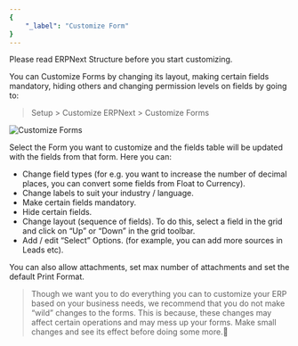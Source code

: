 ```yaml
---
{
	"_label": "Customize Form"
}
---
```

Please read  ERPNext Structure before you start customizing.

You can Customize Forms by changing its layout, making certain fields mandatory, hiding others and changing permission levels on fields by going to:

> Setup > Customize ERPNext > Customize Forms


![Customize Forms](img/customize-form.png)


Select the Form you want to customize and the fields table will be updated with the fields from that form. Here you can:

- Change field types (for e.g. you want to increase the number of decimal places, you can convert some fields from Float to Currency).
- Change labels to suit your industry / language.
- Make certain fields mandatory.
- Hide certain fields.
- Change layout (sequence of fields). To do this, select a field in the grid and click on “Up” or “Down” in the grid toolbar.
- Add / edit “Select” Options. (for example, you can add more sources in Leads etc).

You can also allow attachments, set max number of attachments and set the default Print Format.

> Though we want you to do everything you can to customize your ERP based on your business needs, we recommend that you do not make “wild” changes to the forms. This is because, these changes may affect certain operations and may mess up your forms. Make small changes and see its effect before doing some more.